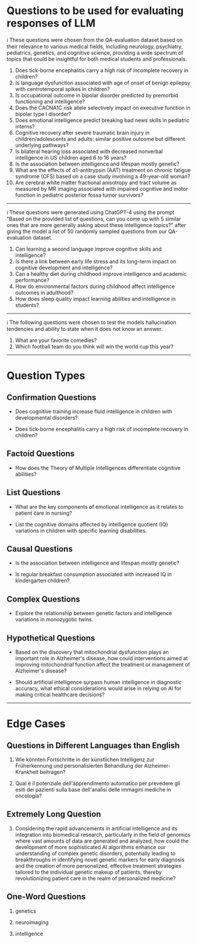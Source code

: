 # Questions to be used for evaluating responses of LLM

ℹ️ These questions were chosen from the QA-evaluation dataset based on their relevance to various medical fields, including neurology, psychiatry, pediatrics, genetics, and cognitive science, providing a wide spectrum of topics that could be insightful for both medical students and professionals.

1. Does tick-borne encephalitis carry a high risk of incomplete recovery in children?
2. Is language dysfunction associated with age of onset of benign epilepsy with centrotemporal spikes in children?
3. Is occupational outcome in bipolar disorder predicted by premorbid functioning and intelligence?
4. Does the CACNA1C risk allele selectively impact on executive function in bipolar type I disorder?
5. Does emotional intelligence predict breaking bad news skills in pediatric interns?
6. Cognitive recovery after severe traumatic brain injury in children/adolescents and adults: similar positive outcome but different underlying pathways?
7. Is bilateral hearing loss associated with decreased nonverbal intelligence in US children aged 6 to 16 years?
8. Is the association between intelligence and lifespan mostly genetic?
9. What are the effects of α1-antitrypsin (AAT) treatment on chronic fatigue syndrome (CFS) based on a case study involving a 49-year-old woman?
10. Are cerebral white matter fractional anisotropy and tract volume as measured by MR imaging associated with impaired cognitive and motor function in pediatric posterior fossa tumor survivors?

***

ℹ️ These questions were generated using ChatGPT-4 using the prompt "Based on the provided list of questions, can you come up with 5 similar ones that are more generally asking about these intelligence topics?" after giving the model a list of 50 randomly sampled questions from our QA-evaluation dataset.

1. Can learning a second language improve cognitive skills and intelligence?
2. Is there a link between early life stress and its long-term impact on cognitive development and intelligence?
3. Can a healthy diet during childhood improve intelligence and academic performance?
4. How do environmental factors during childhood affect intelligence outcomes in adulthood?
5. How does sleep quality impact learning abilities and intelligence in students?

***

ℹ️ The following questions were chosen to test the models hallucination tendencies and ability to state when it does not know an answer.

1. What are your favorite comedies?
2. Which football team do you think will win the world cup this year?


***

# Question Types

## Confirmation Questions

- Does cognitive training increase fluid intelligence in children with developmental disorders?

- Does tick-borne encephalitis carry a high risk of incomplete recovery in children?

## Factoid Questions

- How does the Theory of Multiple Intelligences differentiate cognitive abilities?

## List Questions

- What are the key components of emotional intelligence as it relates to patient care in nursing?

- List the cognitive domains affected by intelligence quotient (IQ) variations in children with specific learning disabilities.

## Causal Questions

- Is the association between intelligence and lifespan mostly genetic?

- Is regular breakfast consumption associated with increased IQ in kindergarten children?

## Complex Questions

- Explore the relationship between genetic factors and intelligence variations in monozygotic twins.

## Hypothetical Questions

- Based on the discovery that mitochondrial dysfunction plays an important role in Alzheimer's disease, how could interventions aimed at improving mitochondrial function affect the treatment or management of Alzheimer's disease?

- Should artificial intelligence surpass human intelligence in diagnostic accuracy, what ethical considerations would arise in relying on AI for making critical healthcare decisions?

***

# Edge Cases

## Questions in Different Languages than English

1. Wie könnten Fortschritte in der künstlichen Intelligenz zur Früherkennung und personalisierten Behandlung der Alzheimer-Krankheit beitragen?

2. Qual è il potenziale dell'apprendimento automatico per prevedere gli esiti dei pazienti sulla base dell'analisi delle immagini mediche in oncologia?

## Extremely Long Question

1. Considering the rapid advancements in artificial intelligence and its integration into biomedical research, particularly in the field of genomics where vast amounts of data are generated and analyzed, how could the development of more sophisticated AI algorithms enhance our understanding of complex genetic disorders, potentially leading to breakthroughs in identifying novel genetic markers for early diagnosis and the creation of more personalized, effective treatment strategies tailored to the individual genetic makeup of patients, thereby revolutionizing patient care in the realm of personalized medicine?

## One-Word Questions

1. genetics

2. neuroimaging

3. intelligence